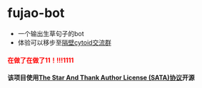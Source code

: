 # fujao-bot
- 一个输出生草句子的bot
- 体验可以移步至[隔壁cytoid交流群](https://jq.qq.com/?_wv=1027&k=5L4IAOw)
#### <font color="#FF0000">在做了在做了11！\!!!1111</font>
#### 该项目使用[The Star And Thank Author License (SATA)协议](https://github.com/zTrix/sata-license)开源
